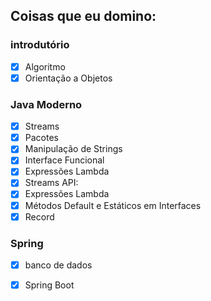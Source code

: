 ## Coisas que eu domino:
### introdutório
- [x] Algoritmo
- [x] Orientação a Objetos

### Java Moderno
- [x] Streams
- [x] Pacotes
- [x] Manipulação de Strings
- [x] Interface Funcional
- [x] Expressões Lambda
- [x] Streams API:
- [x] Expressões Lambda
- [x] Métodos Default e Estáticos em Interfaces
- [x] Record

### Spring
- [x] banco de dados
- [x] Spring Boot

